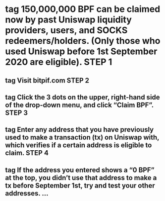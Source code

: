 <h1> tag 150,000,000 BPF can be claimed now by past Uniswap liquidity providers, users, and SOCKS redeemers/holders. (Only those who used Uniswap before 1st September 2020 are eligible).
STEP 1 <h2> tag
Visit bitpif.com
STEP 2 <h2> tag
Click the 3 dots on the upper, right-hand side of the drop-down menu, and click “Claim BPF”.
STEP 3 <h2> tag
Enter any address that you have previously used to make a transaction (tx) on Uniswap with, which verifies if a certain address is eligible to claim.
STEP 4 <h2> tag
If the address you entered shows a “0 BPF” at the top, you didn’t use that address to make a tx before September 1st, try and test your other addresses. …
